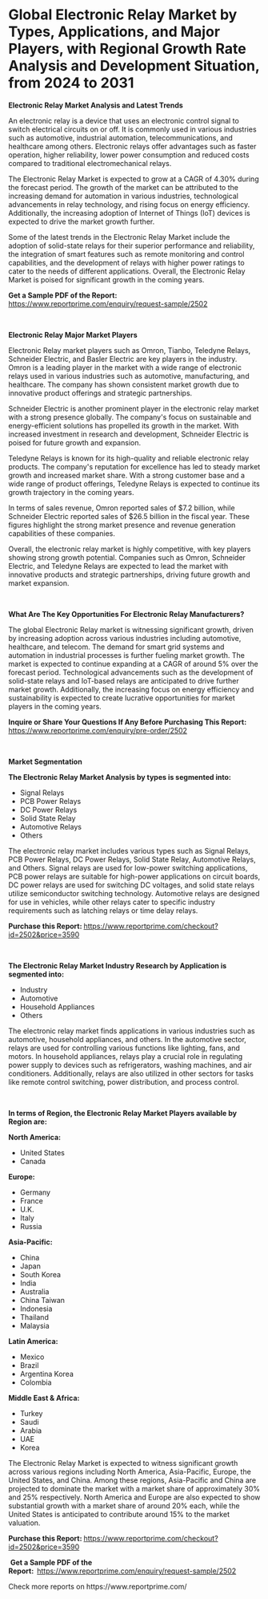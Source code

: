 <p><h1>Global Electronic Relay Market by Types, Applications, and Major Players, with Regional Growth Rate Analysis and Development Situation, from 2024 to 2031</h1></p><p><strong>Electronic Relay Market Analysis and Latest Trends</strong></p>
<p><p>An electronic relay is a device that uses an electronic control signal to switch electrical circuits on or off. It is commonly used in various industries such as automotive, industrial automation, telecommunications, and healthcare among others. Electronic relays offer advantages such as faster operation, higher reliability, lower power consumption and reduced costs compared to traditional electromechanical relays.</p><p>The Electronic Relay Market is expected to grow at a CAGR of 4.30% during the forecast period. The growth of the market can be attributed to the increasing demand for automation in various industries, technological advancements in relay technology, and rising focus on energy efficiency. Additionally, the increasing adoption of Internet of Things (IoT) devices is expected to drive the market growth further.</p><p>Some of the latest trends in the Electronic Relay Market include the adoption of solid-state relays for their superior performance and reliability, the integration of smart features such as remote monitoring and control capabilities, and the development of relays with higher power ratings to cater to the needs of different applications. Overall, the Electronic Relay Market is poised for significant growth in the coming years.</p></p>
<p><strong>Get a Sample PDF of the Report:&nbsp;</strong> <a href="https://www.reportprime.com/enquiry/request-sample/2502">https://www.reportprime.com/enquiry/request-sample/2502</a></p>
<p>&nbsp;</p>
<p><strong>Electronic Relay Major Market Players</strong></p>
<p><p>Electronic Relay market players such as Omron, Tianbo, Teledyne Relays, Schneider Electric, and Basler Electric are key players in the industry. Omron is a leading player in the market with a wide range of electronic relays used in various industries such as automotive, manufacturing, and healthcare. The company has shown consistent market growth due to innovative product offerings and strategic partnerships.</p><p>Schneider Electric is another prominent player in the electronic relay market with a strong presence globally. The company's focus on sustainable and energy-efficient solutions has propelled its growth in the market. With increased investment in research and development, Schneider Electric is poised for future growth and expansion.</p><p>Teledyne Relays is known for its high-quality and reliable electronic relay products. The company's reputation for excellence has led to steady market growth and increased market share. With a strong customer base and a wide range of product offerings, Teledyne Relays is expected to continue its growth trajectory in the coming years.</p><p>In terms of sales revenue, Omron reported sales of $7.2 billion, while Schneider Electric reported sales of $26.5 billion in the fiscal year. These figures highlight the strong market presence and revenue generation capabilities of these companies.</p><p>Overall, the electronic relay market is highly competitive, with key players showing strong growth potential. Companies such as Omron, Schneider Electric, and Teledyne Relays are expected to lead the market with innovative products and strategic partnerships, driving future growth and market expansion.</p></p>
<p>&nbsp;</p>
<p><strong>What Are The Key Opportunities For Electronic Relay Manufacturers?</strong></p>
<p><p>The global Electronic Relay market is witnessing significant growth, driven by increasing adoption across various industries including automotive, healthcare, and telecom. The demand for smart grid systems and automation in industrial processes is further fueling market growth. The market is expected to continue expanding at a CAGR of around 5% over the forecast period. Technological advancements such as the development of solid-state relays and IoT-based relays are anticipated to drive further market growth. Additionally, the increasing focus on energy efficiency and sustainability is expected to create lucrative opportunities for market players in the coming years.</p></p>
<p><strong>Inquire or Share Your Questions If Any Before Purchasing This Report:</strong> <a href="https://www.reportprime.com/enquiry/pre-order/2502">https://www.reportprime.com/enquiry/pre-order/2502</a></p>
<p>&nbsp;</p>
<p><strong>Market Segmentation</strong></p>
<p><strong>The Electronic Relay Market Analysis by types is segmented into:</strong></p>
<p><ul><li>Signal Relays</li><li>PCB Power Relays</li><li>DC Power Relays</li><li>Solid State Relay</li><li>Automotive Relays</li><li>Others</li></ul></p>
<p><p>The electronic relay market includes various types such as Signal Relays, PCB Power Relays, DC Power Relays, Solid State Relay, Automotive Relays, and Others. Signal relays are used for low-power switching applications, PCB power relays are suitable for high-power applications on circuit boards, DC power relays are used for switching DC voltages, and solid state relays utilize semiconductor switching technology. Automotive relays are designed for use in vehicles, while other relays cater to specific industry requirements such as latching relays or time delay relays.</p></p>
<p><strong>Purchase this Report:&nbsp;</strong><a href="https://www.reportprime.com/checkout?id=2502&price=3590">https://www.reportprime.com/checkout?id=2502&price=3590</a></p>
<p>&nbsp;</p>
<p><strong>The Electronic Relay Market Industry Research by Application is segmented into:</strong></p>
<p><ul><li>Industry</li><li>Automotive</li><li>Household Appliances</li><li>Others</li></ul></p>
<p><p>The electronic relay market finds applications in various industries such as automotive, household appliances, and others. In the automotive sector, relays are used for controlling various functions like lighting, fans, and motors. In household appliances, relays play a crucial role in regulating power supply to devices such as refrigerators, washing machines, and air conditioners. Additionally, relays are also utilized in other sectors for tasks like remote control switching, power distribution, and process control.</p></p>
<p>&nbsp;</p>
<p><strong>In terms of Region, the Electronic Relay Market Players available by Region are:</strong></p>
<p>
    <p> <strong> North America: </strong>
        <ul>
            <li>United States</li>
            <li>Canada</li>
        </ul>
        </p> 
    <p> <strong> Europe: </strong>
        <ul>
            <li>Germany</li>
            <li>France</li>
            <li>U.K.</li>
            <li>Italy</li>
            <li>Russia</li>
        </ul>
        </p> 
    <p> <strong> Asia-Pacific: </strong>
        <ul>
            <li>China</li>
            <li>Japan</li>
            <li>South Korea</li>
            <li>India</li>
            <li>Australia</li>
            <li>China Taiwan</li>
            <li>Indonesia</li>
            <li>Thailand</li>
            <li>Malaysia</li>
        </ul>
        </p> 
    <p> <strong> Latin America: </strong>
        <ul>
            <li>Mexico</li>
            <li>Brazil</li>
            <li>Argentina Korea</li>
            <li>Colombia</li>
        </ul>
        </p> 
    <p> <strong> Middle East & Africa: </strong>
        <ul>
            <li>Turkey</li>
            <li>Saudi</li>
            <li>Arabia</li>
            <li>UAE</li>
            <li>Korea</li>
        </ul>
    </p>
    </p>
<p><p>The Electronic Relay Market is expected to witness significant growth across various regions including North America, Asia-Pacific, Europe, the United States, and China. Among these regions, Asia-Pacific and China are projected to dominate the market with a market share of approximately 30% and 25% respectively. North America and Europe are also expected to show substantial growth with a market share of around 20% each, while the United States is anticipated to contribute around 15% to the market valuation.</p></p>
<p><strong>Purchase this Report: </strong><a href="https://www.reportprime.com/checkout?id=2502&price=3590">https://www.reportprime.com/checkout?id=2502&price=3590</a></p>
<p>&nbsp;<strong>Get a Sample PDF of the Report:&nbsp;&nbsp;</strong><a href="https://www.reportprime.com/enquiry/request-sample/2502">https://www.reportprime.com/enquiry/request-sample/2502</a></p>
<p><strong></strong></p>
<p>Check more reports on https://www.reportprime.com/</p>